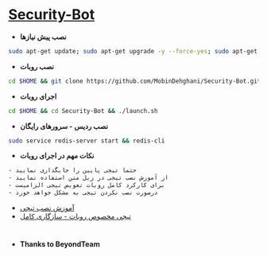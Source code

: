# [Security-Bot](https://telegram.me/tgsecuritybot)
* **نصب پیش نیازها**
`````sh
sudo apt-get update; sudo apt-get upgrade -y --force-yes; sudo apt-get dist-upgrade -y --force-yes; sudo apt-get install libreadline-dev libconfig-dev libssl-dev lua5.2 liblua5.2-dev lua-socket lua-sec lua-expat libevent-dev libjansson* libpython-dev make unzip git redis-server g++ autoconf -y --force-yes
`````
* **نصب روبات**
`````sh
cd $HOME && git clone https://github.com/MobinDehghani/Security-Bot.git && cd Security-Bot && chmod +x launch.sh && ./launch.sh install && ./launch.sh
`````
* **اجرای روبات**
`````sh
cd $HOME && cd Security-Bot && ./launch.sh
`````
* **نصب ردیس - سرورهای رایگان**
`````sh
sudo service redis-server start && redis-cli
`````
* **نکات مهم در اجرای روبات**
`````sh
- حتما تیجی پایین را جایگذاری نمایید
- از آموزش نصب تیجی در زیل متن استفاده نمایید
- برای کارکرد کامل روبات تعویض تیجی الزامیست
- درصورت نصب نکردن تیجی به مشکل خواهد خورد
`````

* [آموزش نصب تیجی](https://telegram.me/AboutBots/64)
* [تیجی مخصوص روبات - سازگاری کامل](https://telegram.me/AboutBots/68)
#
* **Thanks to BeyondTeam**
